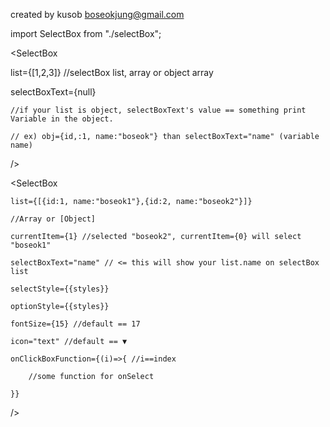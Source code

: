 created by kusob
boseokjung@gmail.com

import SelectBox from "./selectBox";

<SelectBox

  list={[1,2,3]} //selectBox list, array or object array

  selectBoxText={null}
  
    //if your list is object, selectBoxText's value == something print Variable in the object.
    
    // ex) obj={id,:1, name:"boseok"} than selectBoxText="name" (variable name)
/>

<SelectBox 
    
    list={[{id:1, name:"boseok1"},{id:2, name:"boseok2"}]}
    
    //Array or [Object]
    
    currentItem={1} //selected "boseok2", currentItem={0} will select "boseok1"
    
    selectBoxText="name" // <= this will show your list.name on selectBox list
    
    selectStyle={{styles}}
    
    optionStyle={{styles}}
    
    fontSize={15} //default == 17
    
    icon="text" //default == ▼
    
    onClickBoxFunction={(i)=>{ //i==index
    
        //some function for onSelect
    
    }}
    
/>

